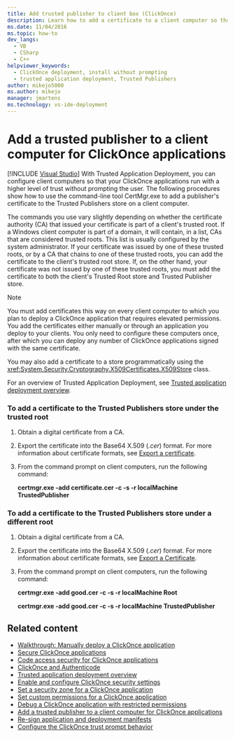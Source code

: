 ```yaml
---
title: Add trusted publisher to client box (ClickOnce)
description: Learn how to add a certificate to a client computer so that your ClickOnce applications run at a higher trust level without prompting the user.
ms.date: 11/04/2016
ms.topic: how-to
dev_langs: 
  - VB
  - CSharp
  - C++
helpviewer_keywords: 
  - ClickOnce deployment, install without prompting
  - trusted application deployment, Trusted Publishers
author: mikejo5000
ms.author: mikejo
manager: jmartens
ms.technology: vs-ide-deployment
---
```

# Add a trusted publisher to a client computer for ClickOnce applications

 [!INCLUDE [Visual Studio](~/includes/applies-to-version/vs-windows-only.md)]
With Trusted Application Deployment, you can configure client computers so that your ClickOnce applications run with a higher level of trust without prompting the user. The following procedures show how to use the command-line tool CertMgr.exe to add a publisher's certificate to the Trusted Publishers store on a client computer.

 The commands you use vary slightly depending on whether the certificate authority (CA) that issued your certificate is part of a client's trusted root. If a Windows client computer is part of a domain, it will contain, in a list, CAs that are considered trusted roots. This list is usually configured by the system administrator. If your certificate was issued by one of these trusted roots, or by a CA that chains to one of these trusted roots, you can add the certificate to the client's trusted root store. If, on the other hand, your certificate was not issued by one of these trusted roots, you must add the certificate to both the client's Trusted Root store and Trusted Publisher store.

> [!NOTE]
> You must add certificates this way on every client computer to which you plan to deploy a ClickOnce application that requires elevated permissions. You add the certificates either manually or through an application you deploy to your clients. You only need to configure these computers once, after which you can deploy any number of ClickOnce applications signed with the same certificate.

 You may also add a certificate to a store programmatically using the <xref:System.Security.Cryptography.X509Certificates.X509Store> class.

 For an overview of Trusted Application Deployment, see [Trusted application deployment overview](../deployment/trusted-application-deployment-overview.md).

### To add a certificate to the Trusted Publishers store under the trusted root

1. Obtain a digital certificate from a CA.

2. Export the certificate into the Base64 X.509 (*.cer*) format. For more information about certificate formats, see [Export a certificate](/previous-versions/windows/it-pro/windows-server-2008-R2-and-2008/cc730988(v=ws.10)).

3. From the command prompt on client computers, run the following command:

     **certmgr.exe -add certificate.cer -c -s -r localMachine TrustedPublisher**

### To add a certificate to the Trusted Publishers store under a different root

1. Obtain a digital certificate from a CA.

2. Export the certificate into the Base64 X.509 (*.cer*) format. For more information about certificate formats, see [Export a Certificate](/previous-versions/windows/it-pro/windows-server-2008-R2-and-2008/cc730988(v=ws.10)).

3. From the command prompt on client computers, run the following command:

     **certmgr.exe -add good.cer -c -s -r localMachine Root**

     **certmgr.exe -add good.cer -c -s -r localMachine TrustedPublisher**

## Related content
- [Walkthrough: Manually deploy a ClickOnce application](../deployment/walkthrough-manually-deploying-a-clickonce-application.md)
- [Secure ClickOnce applications](../deployment/securing-clickonce-applications.md)
- [Code access security for ClickOnce applications](../deployment/code-access-security-for-clickonce-applications.md)
- [ClickOnce and Authenticode](../deployment/clickonce-and-authenticode.md)
- [Trusted application deployment overview](../deployment/trusted-application-deployment-overview.md)
- [Enable and configure ClickOnce security settings](../deployment/how-to-enable-clickonce-security-settings.md)
- [Set a security zone for a ClickOnce application](../deployment/how-to-enable-clickonce-security-settings.md#set-a-security-zone-for-a-clickonce-application.md)
- [Set custom permissions for a ClickOnce application](../deployment/how-to-enable-clickonce-security-settings.md#set-custom-permissions-for-a-clickonce-application)
- [Debug a ClickOnce application with restricted permissions](securing-clickonce-applications.md)
- [Add a trusted publisher to a client computer for ClickOnce applications](../deployment/how-to-add-a-trusted-publisher-to-a-client-computer-for-clickonce-applications.md)
- [Re-sign application and deployment manifests](../deployment/how-to-re-sign-application-and-deployment-manifests.md)
- [Configure the ClickOnce trust prompt behavior](../deployment/how-to-configure-the-clickonce-trust-prompt-behavior.md)